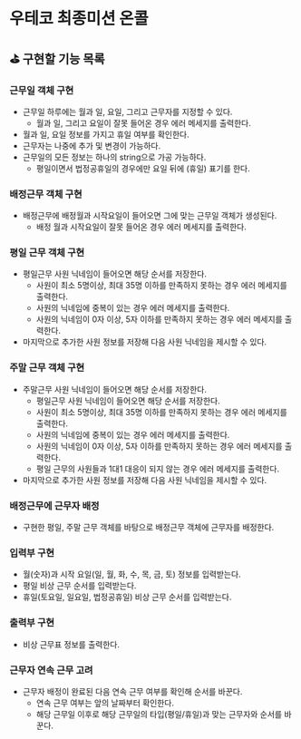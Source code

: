 # 우테코 최종미션 온콜

## ⛳ 구현할 기능 목록

### 근무일 객체 구현

- 근무일 하루에는 월과 일, 요일, 그리고 근무자를 지정할 수 있다.
  - 월과 일, 그리고 요일이 잘못 들어온 경우 에러 메세지를 출력한다.
- 월과 일, 요일 정보를 가지고 휴일 여부를 확인한다.
- 근무자는 나중에 추가 및 변경이 가능하다.
- 근무일의 모든 정보는 하나의 string으로 가공 가능하다.
  - 평일이면서 법정공휴일의 경우에만 요일 뒤에 (휴일) 표기를 한다.

### 배정근무 객체 구현

- 배정근무에 배정월과 시작요일이 들어오면 그에 맞는 근무일 객체가 생성된다.
  - 배정 월과 시작요일이 잘못 들어온 경우 에러 메세지를 출력한다.

### 평일 근무 객체 구현

- 평일근무 사원 닉네임이 들어오면 해당 순서를 저장한다.
  - 사원이 최소 5명이상, 최대 35명 이하를 만족하지 못하는 경우 에러 메세지를 출력한다.
  - 사원의 닉네임에 중복이 있는 경우 에러 메세지를 출력한다.
  - 사원의 닉네임이 0자 이상, 5자 이하를 만족하지 못하는 경우 에러 메세지를 출력한다.
- 마지막으로 추가한 사원 정보를 저장해 다음 사원 닉네임을 제시할 수 있다.

### 주말 근무 객체 구현

- 주말근무 사원 닉네임이 들어오면 해당 순서를 저장한다.
  - 평일근무 사원 닉네임이 들어오면 해당 순서를 저장한다.
  - 사원이 최소 5명이상, 최대 35명 이하를 만족하지 못하는 경우 에러 메세지를 출력한다.
  - 사원의 닉네임에 중복이 있는 경우 에러 메세지를 출력한다.
  - 사원의 닉네임이 0자 이상, 5자 이하를 만족하지 못하는 경우 에러 메세지를 출력한다.
  - 평일 근무의 사원들과 1대1 대응이 되지 않는 경우 에러 메세지를 출력한다.
- 마지막으로 추가한 사원 정보를 저장해 다음 사원 닉네임을 제시할 수 있다.

### 배정근무에 근무자 배정

- 구현한 평일, 주말 근무 객체를 바탕으로 배정근무 객체에 근무자를 배정한다.

### 입력부 구현

- 월(숫자)과 시작 요일(일, 월, 화, 수, 목, 금, 토) 정보를 입력받는다.
- 평일 비상 근무 순서를 입력받는다.
- 휴일(토요일, 일요일, 법정공휴일) 비상 근무 순서를 입력받는다.

### 출력부 구현

- 비상 근무표 정보를 출력한다.

### 근무자 연속 근무 고려

- 근무자 배정이 완료된 다음 연속 근무 여부를 확인해 순서를 바꾼다.
  - 연속 근무 여부는 앞의 날짜부터 확인한다.
  - 해당 근무일 이후로 해당 근무일의 타입(평일/휴일)과 맞는 근무자와 순서를 바꾼다.

